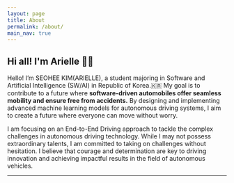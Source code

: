 ```yaml
---
layout: page
title: About
permalink: /about/
main_nav: true
---
```



 <!-- 사 진 자 리-->
<h2 id="paragraph">Hi all! I'm Arielle 👋🏻</h2>

<p>
Hello! I’m SEOHEE KIM(ARIELLE), a student majoring in Software and Artificial Intelligence (SW/AI) in Republic of Korea.🇰🇷 
My goal is to contribute to a future where <strong>software-driven automobiles offer seamless mobility and ensure free from accidents.</strong> By designing and implementing advanced machine learning models for autonomous driving systems, I aim to create a future where everyone can move without worry.
</p>

<p>
I am focusing on an End-to-End Driving approach to tackle the complex challenges in autonomous driving technology. While I may not possess extraordinary talents, I am committed to taking on challenges without hesitation. I believe that courage and determination are key to driving innovation and achieving impactful results in the field of autonomous vehicles.
</p>
<hr>



